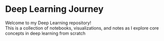 #  Deep Learning Journey

Welcome to my Deep Learning repository!  
This is a collection of notebooks, visualizations, and notes as I explore core concepts in deep learning from scratch 
